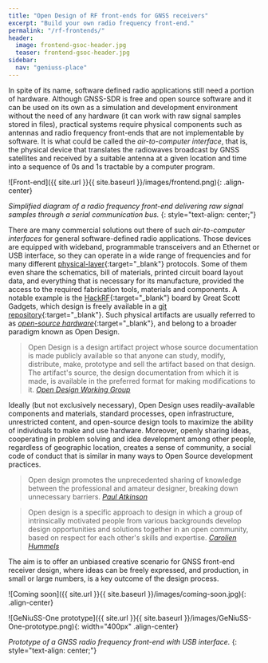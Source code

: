 ```yaml
---
title: "Open Design of RF front-ends for GNSS receivers"
excerpt: "Build your own radio frequency front-end."
permalink: "/rf-frontends/"
header:
  image: frontend-gsoc-header.jpg
  teaser: frontend-gsoc-header.jpg
sidebar:
  nav: "geniuss-place"
---
```


In spite of its name, software defined radio applications still need a portion of hardware. Although GNSS-SDR is free and open source software and it can be used on its own as a simulation and development environment without the need of any hardware (it can work with raw signal samples stored in files), practical systems require physical components such as antennas and radio frequency front-ends that are not implementable by software. It is what could be called the _air-to-computer interface_, that is, the physical device that translates the radiowaves broadcast by GNSS satellites and received by a suitable antenna at a given location and time into a sequence of 0s and 1s tractable by a computer program.

![Front-end]({{ site.url }}{{ site.baseurl }}/images/frontend.png){: .align-center}

  _Simplified diagram of a radio frequency front-end delivering raw signal samples through a serial communication bus._
  {: style="text-align: center;"}

There are many commercial solutions out there of such _air-to-computer interfaces_ for general software-defined radio applications. Those devices are equipped with wideband, programmable transceivers and an Ethernet or USB interface, so they can operate in a wide range of frequencies and for many different [physical-layer](https://en.wikipedia.org/wiki/Physical_layer){:target="_blank"} protocols. Some of them even share the schematics, bill of materials, printed circuit board layout data, and everything that is necessary for its manufacture, provided the access to the required fabrication tools, materials and components. A notable example is the [HackRF](https://greatscottgadgets.com/hackrf/){:target="_blank"} board by Great Scott Gadgets, which design is freely available in a [git repository](https://github.com/mossmann/hackrf/tree/master/hardware/hackrf-one){:target="_blank"}. Such physical artifacts are usually referred to as [_open-source hardware_](https://en.wikipedia.org/wiki/Open-source_hardware){:target="_blank"}, and belong to a broader paradigm known as Open Design.

> Open Design is a design artifact project whose source documentation is made publicly available so that anyone can study, modify, distribute, make, prototype and sell the artifact based on that design. The artifact's source, the design documentation from which it is made, is available in the preferred format for making modifications to it.
> <cite><a href="https://github.com/OpenDesign-WorkingGroup/Open-Design-Definition" target="_blank">Open Design Working Group</a></cite>

Ideally (but not exclusively necessary), Open Design uses readily-available components and materials, standard processes, open infrastructure, unrestricted content, and open-source design tools to maximize the ability of individuals to make and use hardware. Moreover, openly sharing ideas, cooperating in problem solving and idea development among other people, regardless of geographic location, creates a sense of community, a social code of conduct that is similar in many ways to Open Source development practices.

> Open design promotes the unprecedented sharing of knowledge between the professional and amateur designer, breaking down unnecessary barriers.
> <cite><a href="http://opendesignnow.org/index.html%3Fp=399.html" target="_blank">Paul Atkinson</a></cite>

> Open design is a specific approach to design in which a group of intrinsically motivated people from various backgrounds develop design opportunities and solutions together in an open community, based on respect for each other's skills and expertise.
> <cite><a href="http://opendesignnow.org/index.html%3Fp=425.html" target="_blank">Carolien Hummels</a></cite>

The aim is to offer an unbiased creative scenario for GNSS front-end receiver design, where ideas can be freely expressed, and production, in small or large numbers, is a key outcome of the design process.


![Coming soon]({{ site.url }}{{ site.baseurl }}/images/coming-soon.jpg){: .align-center}


![GeNiuSS-One prototype]({{ site.url }}{{ site.baseurl }}/images/GeNiuSS-One-prototype.png){: width="400px" .align-center}

  _Prototype of a GNSS radio frequency front-end with USB interface._
  {: style="text-align: center;"}

